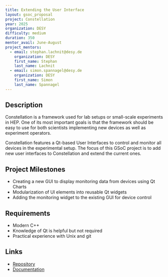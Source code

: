 ```yaml
---
title: Extending the User Interface
layout: gsoc_proposal
project: Constellation
year: 2025
organization: DESY
difficulty: medium
duration: 350
mentor_avail: June-August
project_mentors:
  - email: stephan.lachnit@desy.de
    organization: DESY
    first_name: Stephan
    last_name: Lachnit
  - email: simon.spannagel@desy.de
    organization: DESY
    first_name: Simon
    last_name: Spannagel
---
```


## Description

Constellation is a framework used for lab setups or small-scale experiments in
HEP. One of its most important goals is that the framework should be easy to
use for both scientists implementing new devices as well as experiment
operators.

Constellation features a Qt-based User Interfaces to control and monitor all
devices in the experimental setup. The focus of this GSoC project is to add new
user interfaces to Constellation and extend the current ones.

## Project Milestones

* Creating a new GUI to display monitoring data from devices using Qt Charts
* Modularization of UI elements into reusable Qt widgets
* Adding the monitoring widget to the existing GUI for device control

## Requirements

* Modern C++
* Knowledge of Qt is helpful but not required
* Practical experience with Unix and git


## Links

* [Repository](https://gitlab.desy.de/constellation/constellation)
* [Documentation](https://constellation.pages.desy.de/)
